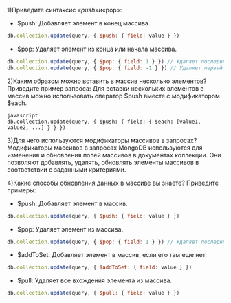 1)Приведите синтаксис «$push» и «$pop»:
* $push: Добавляет элемент в конец массива.

```javascript
db.collection.update(query, { $push: { field: value } })
```

* $pop: Удаляет элемент из конца или начала массива.

```javascript
db.collection.update(query, { $pop: { field: 1 } }) // Удаляет последний элемент массива
db.collection.update(query, { $pop: { field: -1 } }) // Удаляет первый элемент массива
```

2)Каким образом можно вставить в массив несколько элементов? Приведите пример запроса:
Для вставки нескольких элементов в массив можно использовать оператор $push вместе с модификатором $each.

```
javascript
db.collection.update(query, { $push: { field: { $each: [value1, value2, ...] } } })
```

3)Для чего используются модификаторы массивов в запросах?
Модификаторы массивов в запросах MongoDB используются для изменения и обновления полей массивов в документах коллекции. Они позволяют добавлять, удалять, обновлять элементы массивов в соответствии с заданными критериями.

4)Какие способы обновления данных в массиве вы знаете? Приведите примеры:

* $push: Добавляет элемент в массив.

```javascript
db.collection.update(query, { $push: { field: value } })
```

* $pop: Удаляет элемент из массива.

```javascript
db.collection.update(query, { $pop: { field: 1 } }) // Удаляет последний элемент массива
```

* $addToSet: Добавляет элемент в массив, если его там еще нет.

```javascript
db.collection.update(query, { $addToSet: { field: value } })
```

* $pull: Удаляет все вхождения элемента из массива.

```javascript
db.collection.update(query, { $pull: { field: value } })
```